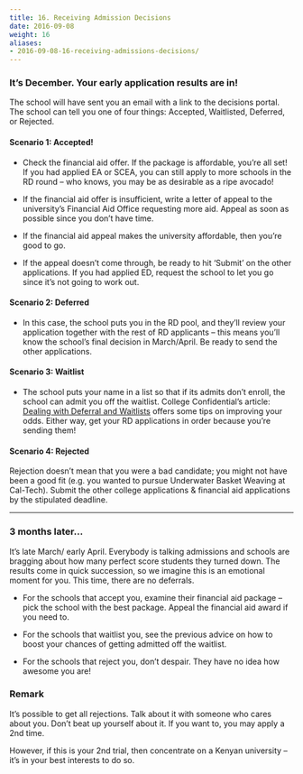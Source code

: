 ```yaml
---
title: 16. Receiving Admission Decisions
date: 2016-09-08
weight: 16
aliases:
- 2016-09-08-16-receiving-admissions-decisions/
---
```


### It’s December. Your early application results are in!

The school will have sent you an email with a link to the decisions
portal. The school can tell you one of four things: Accepted,
Waitlisted, Deferred, or Rejected.

#### Scenario 1: Accepted!

* Check the financial aid offer. If the package is affordable, you’re
  all set! If you had applied EA or SCEA, you can still apply to more
  schools in the RD round – who knows, you may be as desirable as a ripe
  avocado!

* If the financial aid offer is insufficient, write a letter of appeal
  to the university’s Financial Aid Office requesting more aid. Appeal
  as soon as possible since you don’t have time.

* If the financial aid appeal makes the university affordable, then
  you’re good to go.

* If the appeal doesn’t come through, be ready to hit ‘Submit’ on the
  other applications. If you had applied ED, request the school to let
  you go since it’s not going to work out.

#### Scenario 2: Deferred

* In this case, the school puts you in the RD pool, and they’ll review
  your application together with the rest of RD applicants – this means
  you’ll know the school’s final decision in March/April. Be ready to
  send the other applications.

#### Scenario 3: Waitlist

* The school puts your name in a list so that if its admits don’t
  enroll, the school can admit you off the waitlist. College
  Confidential’s article: [Dealing with Deferral and
  Waitlists](http://www.collegeconfidential.com/deferral/) offers some
  tips on improving your odds. Either way, get your RD applications in
  order because you’re sending them!

#### Scenario 4: Rejected

Rejection doesn’t mean that you were a bad candidate; you might not have
been a good fit (e.g. you wanted to pursue Underwater Basket Weaving at
Cal-Tech). Submit the other college applications & financial aid
applications by the stipulated deadline.

----

### 3 months later...

It’s late March/ early April. Everybody is talking admissions and
schools are bragging about how many perfect score students they turned
down. The results come in quick succession, so we imagine this is an
emotional moment for you. This time, there are no deferrals.

* For the schools that accept you, examine their financial aid package –
  pick the school with the best package. Appeal the financial aid award
  if you need to.

* For the schools that waitlist you, see the previous advice on how to
  boost your chances of getting admitted off the waitlist.

* For the schools that reject you, don’t despair. They have no idea how
  awesome you are!

### Remark

It’s possible to get all rejections. Talk about it with someone who
cares about you. Don’t beat up yourself about it. If you want to, you
may apply a 2nd time.

However, if this is your 2nd trial, then concentrate on a Kenyan
university – it’s in your best interests to do so.
